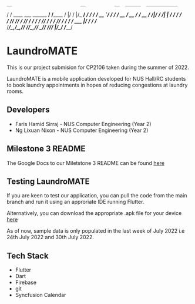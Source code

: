     __                          __           __  ______  ____________
   / /   ____ ___  ______  ____/ /________  /  |/  /   |/_  __/ ____/
  / /   / __ `/ / / / __ \/ __  / ___/ __ \/ /|_/ / /| | / / / __/   
 / /___/ /_/ / /_/ / / / / /_/ / /  / /_/ / /  / / ___ |/ / / /___   
/_____/\__,_/\__,_/_/ /_/\__,_/_/   \____/_/  /_/_/  |_/_/ /_____/
# LaundroMATE

This is our project submision for CP2106 taken during the summer of 2022.

LaundroMATE is a mobile application developed for NUS Hall/RC students to book laundry appointments in hopes of reducing congestions at laundry rooms.

## Developers

- Faris Hamid Sirraj - NUS Computer Engineering (Year 2)
- Ng Lixuan Nixon    - NUS Computer Engineering (Year 2)

## Milestone 3 README

The Google Docs to our Miletstone 3 README can be found [here](https://docs.google.com/document/d/1bl6aKhpQo_gsQnBGfqgG2hLxFHPuje3ikXiz2TelCY8/edit?usp=sharing)

## Testing LaundroMATE

If you are keen to test our application, you can pull the code from the main branch and run it using an approriate IDE running Flutter.

Alternatively, you can download the appropriate .apk file for your device [here](https://drive.google.com/drive/folders/1Sf0KhrTttBw32EmMQZSjWeoPUxToDaK8?usp=sharing)

As of now, sample data is only populated in the last week of July 2022 i.e 24th July 2022 and 30th July 2022.

## Tech Stack
  - Flutter 
  - Dart
  - Firebase
  - git
  - Syncfusion Calendar